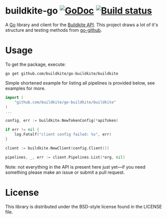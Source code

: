 # buildkite-go [![GoDoc](https://img.shields.io/badge/godoc-Reference-brightgreen.svg?style=flat)](http://godoc.org/github.com/buildkite/go-buildkite) [![Build status](https://badge.buildkite.com/56c797ece642ce625a93af462fe648aa0488b68c2d8846cfd2.svg)](https://buildkite.com/buildkite/buildkite-golang-client)

A [Go](http://golang.org) library and client for the [Buildkite API](https://buildkite.com/docs/api). This project draws a lot of it's structure and testing methods from [go-github](https://github.com/google/go-github).

# Usage

To get the package, execute:

```
go get github.com/buildkite/go-buildkite/buildkite
```

Simple shortened example for listing all pipelines is provided below, see examples for more.

```go
import (
    "github.com/buildkite/go-buildkite/buildkite"
)
...

config, err := buildkite.NewTokenConfig(*apiToken)

if err != nil {
	log.Fatalf("client config failed: %s", err)
}

client := buildkite.NewClient(config.Client())

pipelines, _, err := client.Pipelines.List(*org, nil)

```

Note: not everything in the API is present here just yet—if you need something please make an issue or submit a pull request.

# License

This library is distributed under the BSD-style license found in the LICENSE file.
